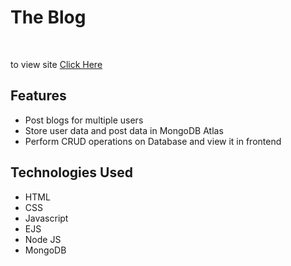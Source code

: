 <h1>The Blog</h1><br>
<p>to view site <a href="https://the-blog-r1ca.onrender.com/" target="_blank" > Click Here</a></p>

<h2>Features</h2>
<ul>
  <li>Post blogs for multiple users</li>
  <li>Store user data and post data in MongoDB Atlas</li>
  <li>Perform CRUD operations on Database and view it in frontend</li>
</ul>

<h2>Technologies Used</h2>
<ul>
  <li>HTML</li>
  <li>CSS</li>
  <li>Javascript</li>
  <li>EJS</li>
  <li>Node JS</li>
  <li>MongoDB</li>
</ul>
